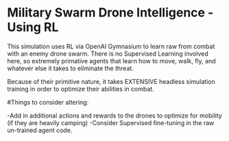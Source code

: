 # Military Swarm Drone Intelligence - Using RL

This simulation uses RL via OpenAI Gymnasium to learn raw from combat with an enemy drone swarm.  There is no Supervised Learning involved here, so extremely primative agents that learn how to move, walk, fly, and whatever else it takes to eliminate the threat.

Because of their primitive nature, it takes EXTENSIVE headless simulation training in order to optimize their abilities in combat.  

#Things to consider altering:

-Add in additional actions and rewards to the drones to optimize for mobility (if they are heavily camping)
-Consider Supervised fine-tuning in the raw un-trained agent code.
